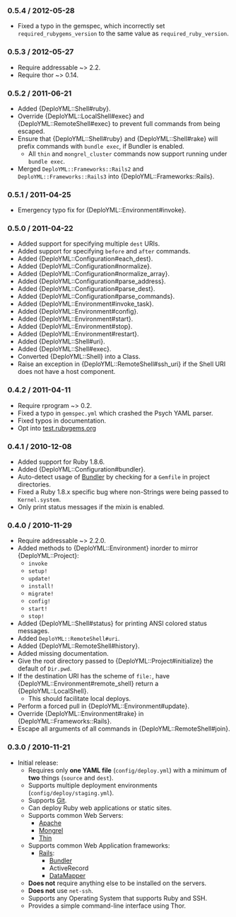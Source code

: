 ### 0.5.4 / 2012-05-28

* Fixed a typo in the gemspec, which incorrectly set
  `required_rubygems_version` to the same value as `required_ruby_version`.

### 0.5.3 / 2012-05-27

* Require addressable ~> 2.2.
* Require thor ~> 0.14.

### 0.5.2 / 2011-06-21

* Added {DeploYML::Shell#ruby}.
* Override {DeploYML::LocalShell#exec} and {DeploYML::RemoteShell#exec}
  to prevent full commands from being escaped.
* Ensure that {DeploYML::Shell#ruby} and {DeploYML::Shell#rake} will
  prefix commands with `bundle exec`, if Bundler is enabled.
  * All `thin` and `mongrel_cluster` commands now support running under
    `bundle exec`.
* Merged `DeploYML::Frameworks::Rails2` and `DeploYML::Frameworks::Rails3`
  into {DeploYML::Frameworks::Rails}.

### 0.5.1 / 2011-04-25

* Emergency typo fix for {DeploYML::Environment#invoke}.

### 0.5.0 / 2011-04-22

* Added support for specifying multiple `dest` URIs.
* Added support for specifying `before` and `after` commands.
* Added {DeploYML::Configuration#each_dest}.
* Added {DeploYML::Configuration#normalize}.
* Added {DeploYML::Configuration#normalize_array}.
* Added {DeploYML::Configuration#parse_address}.
* Added {DeploYML::Configuration#parse_dest}.
* Added {DeploYML::Configuration#parse_commands}.
* Added {DeploYML::Environment#invoke_task}.
* Added {DeploYML::Environment#config}.
* Added {DeploYML::Environment#start}.
* Added {DeploYML::Environment#stop}.
* Added {DeploYML::Environment#restart}.
* Added {DeploYML::Shell#uri}.
* Added {DeploYML::Shell#exec}.
* Converted {DeploYML::Shell} into a Class.
* Raise an exception in {DeploYML::RemoteShell#ssh_uri} if the Shell URI
  does not have a host component.

### 0.4.2 / 2011-04-11

* Require rprogram ~> 0.2.
* Fixed a typo in `gemspec.yml` which crashed the Psych YAML parser.
* Fixed typos in documentation.
* Opt into [test.rubygems.org](http://test.rubygems.org/)

### 0.4.1 / 2010-12-08

* Added support for Ruby 1.8.6.
* Added {DeploYML::Configuration#bundler}.
* Auto-detect usage of [Bundler](http://gembundler.com/) by checking for a
  `Gemfile` in project directories.
* Fixed a Ruby 1.8.x specific bug where non-Strings were being passed to
  `Kernel.system`.
* Only print status messages if the mixin is enabled.

### 0.4.0 / 2010-11-29

* Require addressable ~> 2.2.0.
* Added methods to {DeploYML::Environment} inorder to mirror
  {DeploYML::Project}:
  * `invoke`
  * `setup!`
  * `update!`
  * `install!`
  * `migrate!`
  * `config!`
  * `start!`
  * `stop!`
* Added {DeploYML::Shell#status} for printing ANSI colored status messages.
* Added `DeploYML::RemoteShell#uri`.
* Added {DeploYML::RemoteShell#history}.
* Added missing documentation.
* Give the root directory passed to {DeploYML::Project#initialize} the
  default of `Dir.pwd`.
* If the destination URI has the scheme of `file:`, have
  {DeploYML::Environment#remote_shell} return a {DeploYML::LocalShell}.
  * This should facilitate local deploys.
* Perform a forced pull in {DeploYML::Environment#update}.
* Override {DeploYML::Environment#rake} in {DeploYML::Frameworks::Rails}.
* Escape all arguments of all commands in {DeploYML::RemoteShell#join}.

### 0.3.0 / 2010-11-21

* Initial release:
  * Requires only **one YAML file** (`config/deploy.yml`) with a minimum of
    **two** things (`source` and `dest`).
  * Supports multiple deployment environments (`config/deploy/staging.yml`).
  * Supports [Git](http://www.git-scm.com/).
  * Can deploy Ruby web applications or static sites.
  * Supports common Web Servers:
    * [Apache](http://www.apache.org/)
    * [Mongrel](https://github.com/fauna/mongrel)
    * [Thin](http://code.macournoyer.com/thin/)
  * Supports common Web Application frameworks:
    * [Rails](http://rubyonrails.org/):
      * [Bundler](http://gembundler.com/)
      * ActiveRecord
      * [DataMapper](http://datamapper.org/)
  * **Does not** require anything else to be installed on the servers.
  * **Does not** use `net-ssh`.
  * Supports any Operating System that supports Ruby and SSH.
  * Provides a simple command-line interface using Thor.

